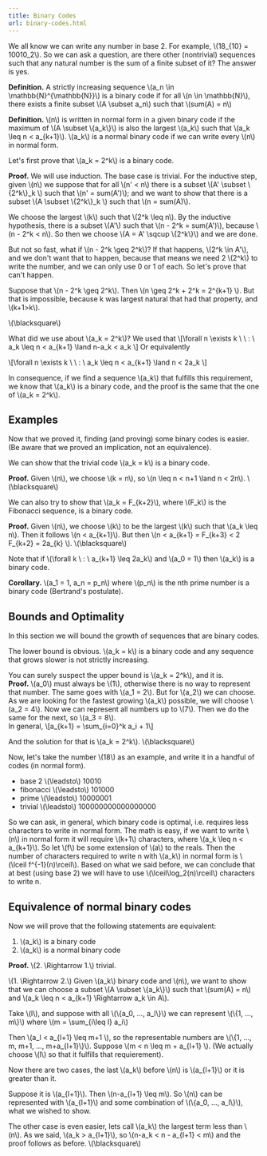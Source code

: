 ```yaml
---
title: Binary Codes
url: binary-codes.html
---
```


We all know we can write any number in base 2. For example, \\(18_{10} = 10010_2\\). So we can ask a question, are there other (nontrivial) sequences such that any natural number is the sum of a finite subset of it? The answer is yes.

<!--more-->

**Definition.** A strictly increasing sequence \\(a_n \\in \\mathbb{N}^{\\mathbb{N}}\\) is a binary code if for all \\(n \\in \\mathbb{N}\\), there exists a finite subset  \\(A \\subset a_n\\) such that \\(sum(A) = n\\)

**Definition.** \\(n\\) is written in normal form in a given binary code if the maximum of \\(A \\subset \\{a_k\\}\\) is also the largest \\(a_k\\) such that \\(a_k \\leq n < a_{k+1}\\). \\(a_k\\) is a normal binary code if we can write every  \\(n\\) in normal form.

Let's first prove that \\(a_k = 2^k\\) is a binary code.

**Proof.** We will use induction. The base case is trivial.
For the inductive step, given \\(n\\) we suppose that for all \\(n' < n\\) there is a subset \\(A' \\subset \\{2^k\\}_k \\)  such that \\(n' = sum(A')\\); and we want to show that there is a subset  \\(A \\subset \\{2^k\\}_k \\) such that \\(n = sum(A)\\).

We choose the largest \\(k\\) such that \\(2^k \\leq n\\). By the inductive hypothesis, there is a subset \\(A'\\) such that \\(n - 2^k = sum(A')\\), because \\(n - 2^k < n\\). So then we choose \\(A = A' \\sqcup \\{2^k\\}\\) and we are done.

But not so fast, what if \\(n - 2^k \\geq 2^k\\)? If that happens, \\(2^k \\in A'\\), and we don't want that to happen, because that means we need 2 \\(2^k\\) to write the number, and we can only use 0 or 1 of each. So let's prove that can't happen.     

Suppose that  \\(n - 2^k \\geq 2^k\\). Then  \\(n \\geq 2^k + 2^k = 2^{k+1} \\). But that is impossible, because k was largest natural that had that property, and \\(k+1>k\\).

\\(\\blacksquare\\)

What did we use about \\(a_k = 2^k\\)? We used that
\\[\\forall n \\exists k \\ \\ : \\ a_k \\leq n < a_{k+1}  \\land n-a_k < a_k \\]
Or equivalently

\\[\\forall n \\exists k \\ \\ : \\ a_k \\leq n < a_{k+1}  \\land n < 2a_k \\]


In consequence, if we find a sequence \\(a_k\\) that fulfills this requirement, we know that \\(a_k\\) is a binary code, and the proof is the same that the one of \\(a_k = 2^k\\). 

Examples
--------

Now that we proved it, finding (and proving) some binary codes is easier. (Be aware that we proved an implication, not an equivalence).

We can show that the trivial code \\(a_k = k\\) is a binary code.

**Proof.** Given \\(n\\), we choose \\(k = n\\), so \\(n \\leq n < n+1 \\land n < 2n\\). \\(\\blacksquare\\)


We can also try to show that \\(a_k = F_{k+2}\\), where \\(F_k\\) is the Fibonacci sequence, is a binary code.


**Proof.** Given \\(n\\), we choose \\(k\\) to be the largest \\(k\\) such that \\(a_k \\leq n\\). Then it follows \\(n < a_{k+1}\\). But then \\(n < a_{k+1} = F_{k+3} < 2 F_{k+2} = 2a_{k} \\). \\(\\blacksquare\\)


Note that if \\(\\forall k \ : \ a_{k+1} \\leq 2a_k\\) and \\(a_0 = 1\\) then \\(a_k\\) is a binary code.

**Corollary.** \\(a_1 = 1, a_n = p_n\\) where \\(p_n\\) is the nth prime number is a binary code (Bertrand's postulate).

Bounds and Optimality
--------------------

In this section we will bound the growth of sequences that are binary codes.

The lower bound is obvious. \\(a_k = k\\) is a binary code and any sequence that grows  slower is not strictly increasing.

You can surely suspect the upper bound is \\(a_k = 2^k\\), and it is.    
**Proof.** \\(a_0\\) must always be \\(1\\), otherwise there is no way to represent that number. The same goes with \\(a_1 = 2\\). But for \\(a_2\\) we can choose.
As we are looking for the fastest growing \\(a_k\\) possible, we will choose \\(a_2 = 4\\). Now we can represent all numbers up to \\(7\\).
Then we do the same for the next, so \\(a_3 = 8\\).    
In general, 
\\[a_{k+1} = \\sum_{i=0}^k a_i + 1\\]

And the solution for that is \\(a_k = 2^k\\).
\\(\\blacksquare\\)

Now, let's take the number \\(18\\) as an example, and write it in a handful of codes (in normal form).

* base 2 \\(\\leadsto\\) 10010
* fibonacci \\(\\leadsto\\) 101000
* prime \\(\\leadsto\\) 10000001
* trivial \\(\\leadsto\\) 100000000000000000

So we can ask, in general, which binary code is optimal, i.e. requires less characters to write in normal form. The math is easy, if we want to write \\(n\\) in normal form it will require \\(k+1\\) characters, where \\(a_k \\leq n < a_{k+1}\\).
  So let \\(f\\) be some extension of \\(a\\) to the reals. Then the number of characters required to write n with \\(a_k\\) in normal form is \\(\\lceil f^{-1}(n)\\rceil\\). Based on what we said before, we can conclude that at best (using base 2) we will have to use \\(\\lceil\\log_2(n)\\rceil\\) characters to write n.



Equivalence of normal binary codes
----------------------------------

Now we will prove that the following statements are equivalent:

1. \\(a_k\\) is a binary code
2. \\(a_k\\) is a normal binary code


**Proof.**  \\(2. \\Rightarrow 1.\\) trivial.

\\(1. \\Rightarrow 2.\\) 
Given \\(a_k\\) binary code and \\(n\\), we want to show that we can choose a subset \\(A \\subset \\{a_k\\}\\) such that \\(sum(A) = n\\) and \\(a_k \\leq n < a_{k+1} \\Rightarrow a_k \\in A\\).


Take \\(l\\), and suppose with all \\(\\{a_0, ..., a_l\\}\\) we can represent \\(\\{1, ..., m\\}\\) where \\(m = \\sum_{i\\leq l} a_i\\)

Then \\(a_l < a_{l+1} \\leq m+1 \\), so the representable numbers are \\(\\{1, ..., m, m+1, ..., m+a_{l+1}\\}\\). Suppose \\(m < n \\leq m + a_{l+1} \\). (We actually choose \\(l\\) so that it fulfills that requierement).

Now there are two cases, the last \\(a_k\\) before \\(n\\) is \\(a_{l+1}\\) or it is greater than it.

Suppose it is \\(a_{l+1}\\). Then \\(n-a_{l+1} \\leq m\\). So \\(n\\) can be represented with \\(a_{l+1}\\) and some combination of \\(\\{a_0, ..., a_l\\}\\), what we wished to show.


The other case is even easier, lets call \\(a_k\\) the largest term less than \\(n\\). As we said, \\(a_k > a_{l+1}\\), so \\(n-a_k < n - a_{l+1} < m\\) and the proof follows as before.
\\(\\blacksquare\\)



